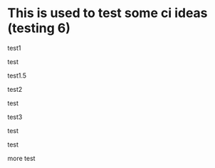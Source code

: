 # This is used to test some ci ideas (testing 6)

test1

test

test1.5

test2

test

test3

test

test

more test
